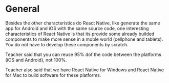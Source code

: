 # General

Besides the other characteristics do React Native, like generate the same app for Android and iOS with the same source code, one interesting characteristics of React Native is that its provide some already builded components to make more sense in a moble world (cellphone and tablets). You do not have to develop these components by scratch.

Teacher said that you can reuse 95% dof the code between the platforms (iOS and Android), not 100%.

Teacher also said that we have React Native for Windows and React Native for Mac to build software for these platforms.